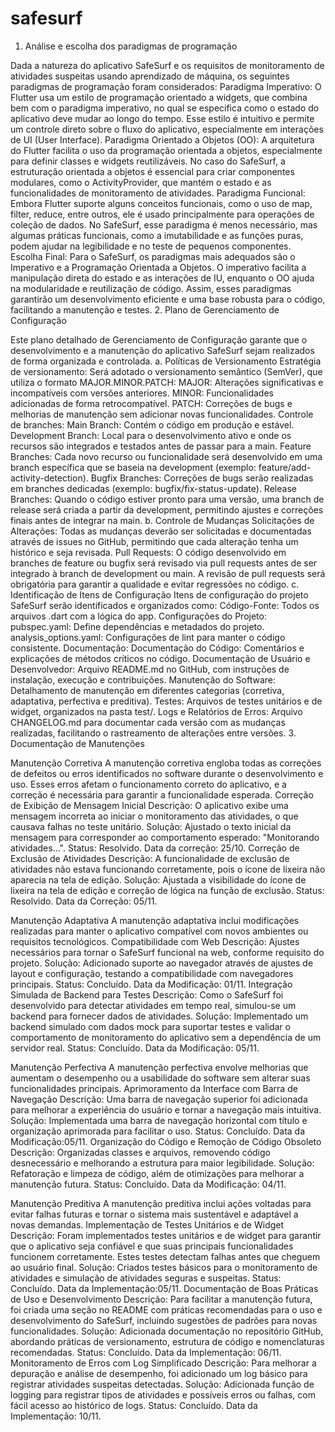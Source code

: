# safesurf

1. Análise e escolha dos paradigmas de programação

Dada a natureza do aplicativo SafeSurf e os requisitos de monitoramento de atividades suspeitas usando aprendizado de máquina, os seguintes paradigmas de programação foram considerados:
Paradigma Imperativo: O Flutter usa um estilo de programação orientado a widgets, que combina bem com o paradigma imperativo, no qual se especifica como o estado do aplicativo deve mudar ao longo do tempo. Esse estilo é intuitivo e permite um controle direto sobre o fluxo do aplicativo, especialmente em interações de UI (User Interface).
Paradigma Orientado a Objetos (OO): A arquitetura do Flutter facilita o uso da programação orientada a objetos, especialmente para definir classes e widgets reutilizáveis. No caso do SafeSurf, a estruturação orientada a objetos é essencial para criar componentes modulares, como o ActivityProvider, que mantém o estado e as funcionalidades de monitoramento de atividades.
Paradigma Funcional: Embora Flutter suporte alguns conceitos funcionais, como o uso de map, filter, reduce, entre outros, ele é usado principalmente para operações de coleção de dados. No SafeSurf, esse paradigma é menos necessário, mas algumas práticas funcionais, como a imutabilidade e as funções puras, podem ajudar na legibilidade e no teste de pequenos componentes.
Escolha Final: Para o SafeSurf, os paradigmas mais adequados são o Imperativo e a Programação Orientada a Objetos. O imperativo facilita a manipulação direta do estado e as interações de IU, enquanto o OO ajuda na modularidade e reutilização de código. Assim, esses paradigmas garantirão um desenvolvimento eficiente e uma base robusta para o código, facilitando a manutenção e testes.
2. Plano de Gerenciamento de Configuração

Este plano detalhado de Gerenciamento de Configuração garante que o desenvolvimento e a manutenção do aplicativo SafeSurf sejam realizados de forma organizada e controlada.
a. Políticas de Versionamento
Estratégia de versionamento: Será adotado o versionamento semântico (SemVer), que utiliza o formato MAJOR.MINOR.PATCH:
MAJOR: Alterações significativas e incompatíveis com versões anteriores.
MINOR: Funcionalidades adicionadas de forma retrocompatível.
PATCH: Correções de bugs e melhorias de manutenção sem adicionar novas funcionalidades.
Controle de branches:
Main Branch: Contém o código em produção e estável.
Development Branch: Local para o desenvolvimento ativo e onde os recursos são integrados e testados antes de passar para a main.
Feature Branches: Cada novo recurso ou funcionalidade será desenvolvido em uma branch específica que se baseia na development (exemplo: feature/add-activity-detection).
Bugfix Branches: Correções de bugs serão realizadas em branches dedicadas (exemplo: bugfix/fix-status-update).
Release Branches: Quando o código estiver pronto para uma versão, uma branch de release será criada a partir da development, permitindo ajustes e correções finais antes de integrar na main.
b. Controle de Mudanças
Solicitações de Alterações:
Todas as mudanças deverão ser solicitadas e documentadas através de issues no GitHub, permitindo que cada alteração tenha um histórico e seja revisada.
Pull Requests:
O código desenvolvido em branches de feature ou bugfix será revisado via pull requests antes de ser integrado à branch de development ou main.
A revisão de pull requests será obrigatória para garantir a qualidade e evitar regressões no código.
c. Identificação de Itens de Configuração
Itens de configuração do projeto SafeSurf serão identificados e organizados como:
Código-Fonte: Todos os arquivos .dart com a lógica do app.
Configurações do Projeto:
pubspec.yaml: Define dependências e metadados do projeto.
analysis_options.yaml: Configurações de lint para manter o código consistente.
Documentação:
Documentação do Código: Comentários e explicações de métodos críticos no código.
Documentação de Usuário e Desenvolvedor: Arquivo README.md no GitHub, com instruções de instalação, execução e contribuições.
Manutenção do Software: Detalhamento de manutenção em diferentes categorias (corretiva, adaptativa, perfectiva e preditiva).
Testes:
Arquivos de testes unitários e de widget, organizados na pasta test/.
Logs e Relatórios de Erros:
Arquivo CHANGELOG.md para documentar cada versão com as mudanças realizadas, facilitando o rastreamento de alterações entre versões.
3. Documentação de Manutenções

Manutenção Corretiva
A manutenção corretiva engloba todas as correções de defeitos ou erros identificados no software durante o desenvolvimento e uso. Esses erros afetam o funcionamento correto do aplicativo, e a correção é necessária para garantir a funcionalidade esperada.
Correção de Exibição de Mensagem Inicial
Descrição: O aplicativo exibe uma mensagem incorreta ao iniciar o monitoramento das atividades, o que causava falhas no teste unitário.
Solução: Ajustado o texto inicial da mensagem para corresponder ao comportamento esperado: "Monitorando atividades...".
Status: Resolvido.
Data da correção: 25/10.
Correção de Exclusão de Atividades
Descrição: A funcionalidade de exclusão de atividades não estava funcionando corretamente, pois o ícone de lixeira não aparecia na tela de edição.
Solução: Ajustada a visibilidade do ícone de lixeira na tela de edição e correção de lógica na função de exclusão.
Status: Resolvido.
Data da Correção: 05/11.

Manutenção Adaptativa
A manutenção adaptativa inclui modificações realizadas para manter o aplicativo compatível com novos ambientes ou requisitos tecnológicos.
Compatibilidade com Web
Descrição: Ajustes necessários para tornar o SafeSurf funcional na web, conforme requisito do projeto.
Solução: Adicionado suporte ao navegador através de ajustes de layout e configuração, testando a compatibilidade com navegadores principais.
Status: Concluído.
Data da Modificação: 01/11.
Integração Simulada de Backend para Testes
Descrição: Como o SafeSurf foi desenvolvido para detectar atividades em tempo real, simulou-se um backend para fornecer dados de atividades.
Solução: Implementado um backend simulado com dados mock para suportar testes e validar o comportamento de monitoramento do aplicativo sem a dependência de um servidor real.
Status: Concluído.
Data da Modificação: 05/11.

Manutenção Perfectiva
A manutenção perfectiva envolve melhorias que aumentam o desempenho ou a usabilidade do software sem alterar suas funcionalidades principais.
Aprimoramento da Interface com Barra de Navegação
Descrição: Uma barra de navegação superior foi adicionada para melhorar a experiência do usuário e tornar a navegação mais intuitiva.
Solução: Implementada uma barra de navegação horizontal com título e organização aprimorada para facilitar o uso.
Status: Concluído.
Data da Modificação:05/11.
Organização do Código e Remoção de Código Obsoleto
Descrição: Organizadas classes e arquivos, removendo código desnecessário e melhorando a estrutura para maior legibilidade.
Solução: Refatoração e limpeza de código, além de otimizações para melhorar a manutenção futura.
Status: Concluído.
Data da Modificação: 04/11.

Manutenção Preditiva
A manutenção preditiva inclui ações voltadas para evitar falhas futuras e tornar o sistema mais sustentável e adaptável a novas demandas.
Implementação de Testes Unitários e de Widget
Descrição: Foram implementados testes unitários e de widget para garantir que o aplicativo seja confiável e que suas principais funcionalidades funcionem corretamente. Estes testes detectam falhas antes que cheguem ao usuário final.
Solução: Criados testes básicos para o monitoramento de atividades e simulação de atividades seguras e suspeitas.
Status: Concluído.
Data da Implementação:05/11.
Documentação de Boas Práticas de Uso e Desenvolvimento
Descrição: Para facilitar a manutenção futura, foi criada uma seção no README com práticas recomendadas para o uso e desenvolvimento do SafeSurf, incluindo sugestões de padrões para novas funcionalidades.
Solução: Adicionada documentação no repositório GitHub, abordando práticas de versionamento, estrutura de código e nomenclaturas recomendadas.
Status: Concluído.
Data da Implementação: 06/11.
Monitoramento de Erros com Log Simplificado
Descrição: Para melhorar a depuração e análise de desempenho, foi adicionado um log básico para registrar atividades suspeitas detectadas.
Solução: Adicionada função de logging para registrar tipos de atividades e possíveis erros ou falhas, com fácil acesso ao histórico de logs.
Status: Concluído.
Data da Implementação: 10/11.

